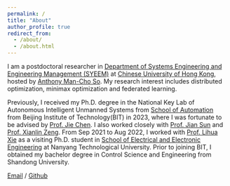 ```yaml
---
permalink: /
title: "About"
author_profile: true
redirect_from: 
  - /about/
  - /about.html
---
```


I am a postdoctoral researcher in [Department of Systems Engineering and Engineering Management (SYEEM)](https://www.se.cuhk.edu.hk/) at [Chinese University of Hong Kong](https://www.cuhk.edu.hk/), hosted by [Anthony Man-Cho So](https://www.se.cuhk.edu.hk/people/academic-staff/prof-so-man-cho-anthony/). My research interest includes distributed optimization, minimax optimization and federated learning.

Previously, I received my Ph.D. degree in the National Key Lab of Autonomous
Intelligent Unmanned Systems from [School of Automation](https://ac.bit.edu.cn/) from Beijing Institute of Technology(BIT) in 2023, where I was fortunate to be advised by [Prof. Jie Chen](https://scholar.google.com/citations?user=bRgX19EAAAAJ&hl=zh-CN). I also worked closely with [Prof. Jian Sun](https://scholar.google.com/citations?user=_Cr-_0cAAAAJ&hl=zh-CN) and [Prof. Xianlin Zeng](https://scholar.google.com/citations?user=S4KS0noAAAAJ&hl=zh-CN). From Sep 2021 to Aug 2022, I worked with [Prof. Lihua Xie](https://personal.ntu.edu.sg/elhxie/) as a visiting Ph.D. student in [School of Electrical and Electronic Engineering](https://www.ntu.edu.sg/eee) at Nanyang Technological University. Prior to joining BIT, I obtained my bachelor degree in Control Science and Engineering from Shandong University.

[Email](mailto:xiajiang@cuhk.edu.hk) / [Github](https://github.com/managerjiang) 


